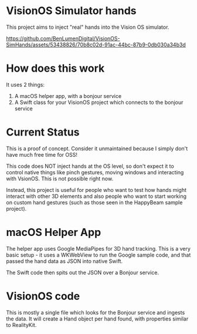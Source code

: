 #  VisionOS Simulator hands

This project aims to inject "real" hands into the Vision OS simulator.


https://github.com/BenLumenDigital/VisionOS-SimHands/assets/53438826/70b8c02d-91ac-44bc-87b9-0db030a34b3d

# How does this work

It uses 2 things:

1) A macOS helper app, with a bonjour service
2) A Swift class for your VisionOS project which connects to the bonjour service

# Current Status

This is a proof of concept.  Consider it unmaintained because I simply don't have much free time for OSS!

This code does NOT inject hands at the OS level, so don't expect it to control native things like pinch gestures, moving windows and interacting with VsionOS.  This is not possible right now.

Instead, this project is useful for people who want to test how hands might interact with other 3D elements and also people who want to start working on custom hand gestures (such as those seen in the HappyBeam sample project).

# macOS Helper App

The helper app uses Google MediaPipes for 3D hand tracking.  This is a very basic setup - it uses a WKWebView to run the Google sample code, and that passed the hand data as JSON into native Swift.

The Swift code then spits out the JSON over a Bonjour service.

# VisionOS code

This is mostly a single file which looks for the Bonjour service and ingests the data.  It will create a Hand object per hand found, with properties similar to RealityKit.
